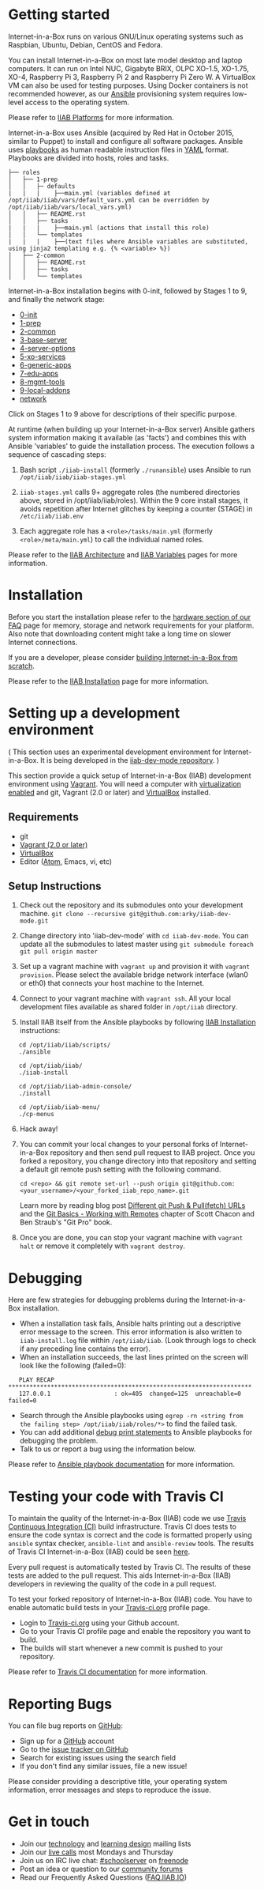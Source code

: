 Getting started
===============
Internet-in-a-Box runs on various GNU/Linux operating systems such as Raspbian, Ubuntu, Debian, CentOS and Fedora.

You can install Internet-in-a-Box on most late model desktop and laptop computers. It can run on Intel NUC, Gigabyte BRIX, OLPC XO-1.5, XO-1.75, XO-4, Raspberry Pi 3, Raspberry Pi 2 and Raspberry Pi Zero W. A VirtualBox VM can also be used for testing purposes. Using Docker containers is not recommended however, as our [Ansible](https://www.ansible.com/) provisioning system requires low-level access to the operating system.

Please refer to [IIAB Platforms](https://github.com/iiab/iiab/wiki/IIAB-Platforms) for more information.

Internet-in-a-Box uses Ansible (acquired by Red Hat in October 2015, similar to Puppet) to install and configure all software packages. Ansible uses [playbooks](http://docs.ansible.com/ansible/latest/playbooks.html) as human readable instruction files in [YAML](http://www.yaml.org/start.html) format. Playbooks are divided into hosts, roles and tasks.
```
├── roles
│   ├── 1-prep
│   │   ├─ defaults
|   |   |    ├──main.yml (variables defined at /opt/iiab/iiab/vars/default_vars.yml can be overridden by /opt/iiab/iiab/vars/local_vars.yml)
│   │   ├── README.rst
│   │   ├── tasks
|   |   |    ├──main.yml (actions that install this role)
│   │   └── templates
|   |   |    ├──(text files where Ansible variables are substituted, using jinja2 templating e.g. {% <variable> %})
│   ├── 2-common
│   │   ├── README.rst
│   │   ├── tasks
│   │   └── templates
```
Internet-in-a-Box installation begins with 0-init, followed by Stages 1 to 9, and finally the network stage:
- [0-init](https://github.com/iiab/iiab/tree/master/roles/0-init)
- [1-prep](https://github.com/iiab/iiab/tree/master/roles/1-prep)
- [2-common](https://github.com/iiab/iiab/tree/master/roles/2-common)
- [3-base-server](https://github.com/iiab/iiab/tree/master/roles/3-base-server)
- [4-server-options](https://github.com/iiab/iiab/tree/master/roles/4-server-options)
- [5-xo-services](https://github.com/iiab/iiab/tree/master/roles/5-xo-services)
- [6-generic-apps](https://github.com/iiab/iiab/tree/master/roles/6-generic-apps)
- [7-edu-apps](https://github.com/iiab/iiab/tree/master/roles/7-edu-apps)
- [8-mgmt-tools](https://github.com/iiab/iiab/tree/master/roles/8-mgmt-tools)
- [9-local-addons](https://github.com/iiab/iiab/tree/master/roles/9-local-addons)
- [network](https://github.com/iiab/iiab/tree/master/roles/network)

Click on Stages 1 to 9 above for descriptions of their specific purpose.

At runtime (when building up your Internet-in-a-Box server) Ansible gathers system information making it available (as 'facts') and combines this with Ansible 'variables' to guide the installation process. The execution follows a sequence of cascading steps:

1. Bash script `./iiab-install` (formerly `./runansible`) uses Ansible to run `/opt/iiab/iiab/iiab-stages.yml`

2. `iiab-stages.yml` calls 9+ aggregate roles (the numbered directories above, stored in /opt/iiab/iiab/roles).  Within the 9 core install stages, it avoids repetition after Internet glitches by keeping a counter (STAGE) in `/etc/iiab/iiab.env`

3. Each aggregate role has a `<role>/tasks/main.yml` (formerly `<role>/meta/main.yml`) to call the individual named roles.

Please refer to the [IIAB Architecture](https://github.com/iiab/iiab/wiki/IIAB-Architecture) and [IIAB Variables]( https://github.com/iiab/iiab/wiki/IIAB-Variables) pages for more information.

Installation
============

Before you start the installation please refer to the [hardware section of our FAQ](http://wiki.laptop.org/go/IIAB/FAQ#What_hardware_should_I_use.3F) page for memory, storage and network requirements for your platform. Also note that downloading content might take a long time on slower Internet connections.

If you are a developer, please consider [building Internet-in-a-Box from scratch](https://github.com/iiab/iiab/wiki/IIAB-Installation#do-everything-from-scratch).

Please refer to the [IIAB Installation](https://github.com/iiab/iiab/wiki/IIAB-Installation) page for more information.

Setting up a development environment
=====================================
( This section uses an experimental development environment for Internet-in-a-Box. It is being developed in the [iiab-dev-mode repository](https://github.com/arky/iiab-dev-mode). )

This section provide a quick setup of Internet-in-a-Box (IIAB) development environment using [Vagrant](https://www.vagrantup.com/). You will need a computer with [virtualization enabled](https://www.virtualbox.org/manual/UserManual.html) and git, Vagrant (2.0 or later) and [VirtualBox](https://www.virtualbox.org/) installed.

## Requirements

 * git
 * [Vagrant (2.0 or later)](https://www.vagrantup.com/)
 * [VirtualBox](https://www.virtualbox.org/wiki/Downloads)
 * Editor ([Atom](www.atom.io), Emacs, vi, etc)

## Setup Instructions
1. Check out the repository and its submodules onto your development machine.
`git clone --recursive git@github.com:arky/iiab-dev-mode.git`

2. Change directory into 'iiab-dev-mode' with `cd iiab-dev-mode`. You can update all the submodules to latest master using `git submodule foreach git pull origin master`

3. Set up a vagrant machine with `vagrant up` and provision it with `vagrant provision`. Please select the available bridge network interface (wlan0 or eth0) that connects your host machine to the Internet.

4. Connect to your vagrant machine with `vagrant ssh`. All your local development files available as shared folder in `/opt/iiab` directory.

5. Install IIAB itself from the Ansible playbooks by following [IIAB Installation](https://github.com/iiab/iiab/wiki/IIAB-Installation#do-everything-from-scratch) instructions:
```
   cd /opt/iiab/iiab/scripts/
   ./ansible

   cd /opt/iiab/iiab/
   ./iiab-install

   cd /opt/iiab/iiab-admin-console/
   ./install

   cd /opt/iiab/iiab-menu/
   ./cp-menus
```
6. Hack away!

7. You can commit your local changes to your personal forks of Internet-in-a-Box repository and then send pull request to IIAB project. Once you forked a repository, you change directory into that repository and setting a default git remote push setting with the following command.

   `cd <repo> && git remote set-url --push origin git@github.com:<your_username>/<your_forked_iiab_repo_name>.git`

	Learn more by reading blog post [Different git Push & Pull(fetch) URLs](http://blog.yuriy.tymch.uk/2012/05/different-git-push-pullfetch-urls.html) and the [Git Basics - Working with Remotes](https://git-scm.com/book/en/v2/Git-Basics-Working-with-Remotes) chapter of Scott Chacon and Ben Straub's "Git Pro" book.

8. Once you are done, you can stop your vagrant machine with `vagrant halt` or remove it completely with `vagrant destroy`.

Debugging
=========

Here are few strategies for debugging problems during the Internet-in-a-Box installation.

* When a installation task fails, Ansible halts printing out a descriptive error message to the screen. This error information is also written to `iiab-install.log` file within `/opt/iiab/iiab`. (Look through logs to check if any preceding line contains the error).
* When an installation succeeds, the last lines printed on the screen will look like the following (failed=0):
```
   PLAY RECAP *********************************************************************
   127.0.0.1                  : ok=405  changed=125  unreachable=0    failed=0
```
* Search through the Ansible playbooks using `egrep -rn <string from the failing step> /opt/iiab/iiab/roles/*>` to find the failed task.
* You can add additional [debug print statements](http://docs.ansible.com/ansible/latest/debug_module.html) to Ansible playbooks for debugging the problem.
* Talk to us or report a bug using the information below.

 Please refer to [Ansible playbook documentation](http://docs.ansible.com/ansible/latest/playbooks.html) for more information.

Testing your code with Travis CI
=================================

To maintain the quality of the Internet-in-a-Box (IIAB) code we use [Travis Continuous Integration (CI)](https://travis-ci.org) build infrastructure. Travis CI does tests to
ensure the code syntax is correct and the code is formatted properly using `ansible` syntax checker, `ansible-lint` and `ansible-review` tools. The results of Travis CI Internet-in-a-Box (IIAB) could be seen [here](https://travis-ci.org/iiab/iiab).

Every pull request is automatically tested by Travis CI. The results of these tests are added to the pull request. This aids Internet-in-a-Box (IIAB) developers in reviewing the quality of the code in a pull request.

To test your forked repository of Internet-in-a-Box (IIAB) code. You have to enable automatic build tests in your [Travis-ci.org](https://travis-ci.org) profile page.

* Login to [Travis-ci.org](https://travis-ci.org) using your Github account.
* Go to your Travis CI profile page and enable the repository you want to build.
* The builds will start whenever a new commit is pushed to your repository.

Please refer to [Travis CI documentation](https://docs.travis-ci.com/user/getting-started/) for more information.

Reporting Bugs
==============

You can file bug reports on [GitHub](https://github.com/):

* Sign up for a [GitHub](https://github.com/) account
* Go to the [issue tracker on GitHub](https://github.com/iiab/iiab/issues)
* Search for existing issues using the search field
* If you don't find any similar issues, file a new issue!

Please consider providing a descriptive title, your operating system information, error messages and steps to reproduce the issue.

Get in touch
============

* Join our [technology](http://lists.laptop.org/listinfo/server-devel) and [learning design](https://groups.google.com/group/unleashkids) mailing lists
* Join our [live calls](http://minutes.iiab.io) most Mondays and Thursday
* Join us on IRC live chat: [#schoolserver](https://webchat.freenode.net/?channels=#schoolserver) on [freenode]( https://www.freenode.net/)
* Post an idea or question to our [community forums](http://iiab.io/)
* Read our Frequently Asked Questions ([FAQ.IIAB.IO](http://FAQ.IIAB.IO))